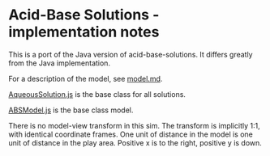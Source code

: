 # Acid-Base Solutions - implementation notes

This is a port of the Java version of acid-base-solutions. It differs greatly from the Java implementation.

For a description of the model, see [model.md](https://github.com/phetsims/acid-base-solutions/blob/master/doc/model.md).

[AqueousSolution.js](https://github.com/phetsims/acid-base-solutions/blob/master/js/common/model/solutions/AqueousSolution.js) is the base class for all solutions.

[ABSModel.js](https://github.com/phetsims/acid-base-solutions/blob/master/js/common/model/ABSModel.js) is the base class model.

There is no model-view transform in this sim. 
The transform is implicitly 1:1, with identical coordinate frames.
One unit of distance in the model is one unit of distance in the play area.
Positive x is to the right, positive y is down.
